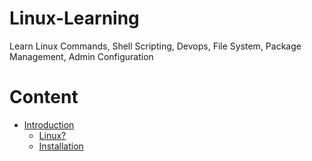 # Linux-Learning

Learn Linux Commands, Shell Scripting, Devops, File System, Package Management, Admin Configuration

# Content

- [Introduction](#introduction)
  - [Linux?](#https://github.com/YatharthChauhan2362/Linux-Learning/blob/main/Introduction.md#linux)
  - [Installation](https://github.com/YatharthChauhan2362/Linux-Learning/blob/main/Introduction.md#installation-on-vmware)
